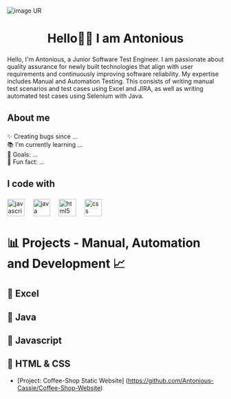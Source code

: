 ![image UR](https://github.com/Antonious-Cassie/Antonious-Cassie/blob/main/Black%20and%20White%20Simple%20Corporate%20Frame%20Banner%20(1).png?raw=true)

<h1 align="center">Hello👋🏽 I am Antonious</h1>

###

<p align="left">Hello, I'm Antonious, a Junior Software Test Engineer. I am passionate about quality assurance for newly built technologies that align with user requirements and continuously improving software reliability. My expertise includes Manual and Automation Testing. This consists of writing manual test scenarios and test cases using Excel and JIRA, as well as writing automated test cases using Selenium with Java.</p>

###

<h2 align="left">About me</h2>

###

<p align="left">✨ Creating bugs since ...<br>📚 I'm currently learning ...<br>🎯 Goals: ...<br>🎲 Fun fact: ...</p>

###

<h2 align="left">I code with</h2>

###

<div align="left">
  <img src="https://cdn.jsdelivr.net/gh/devicons/devicon/icons/javascript/javascript-original.svg" height="40" alt="javascript logo"  />
  <img width="12" />
  <img src="https://cdn.jsdelivr.net/gh/devicons/devicon/icons/java/java-original.svg" height="40" alt="java logo"  />
  <img width="12" />
  <img src="https://cdn.jsdelivr.net/gh/devicons/devicon/icons/html5/html5-original.svg" height="40" alt="html5 logo"  />
  <img width="12" />
  <img src="https://cdn.jsdelivr.net/gh/devicons/devicon/icons/css3/css3-original.svg" height="40" alt="css logo"  />
</div>

###

# 📊 Projects - Manual, Automation and Development 📈

##  🔹 Excel

##  🔹 Java 

##  🔹 Javascript 

##  🔹 HTML & CSS 
- [Project: Coffee-Shop Static Website] (https://github.com/Antonious-Cassie/Coffee-Shop-Website)

###

